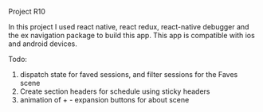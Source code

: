Project R10

In this project I used react native, react redux, react-native debugger and the ex navigation package to build this app.
This app is compatible with ios and android devices.

Todo:
1. dispatch state for faved sessions, and filter sessions for the Faves scene
2. Create section headers for schedule using sticky headers
3. animation of + - expansion buttons for about scene
